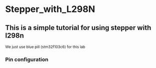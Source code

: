 # Stepper_with_L298N

## This is a simple tutorial for using stepper with l298n
<sub>We just use blue pill (stm32f103c6) for this lab </sub>
### Pin configuration
